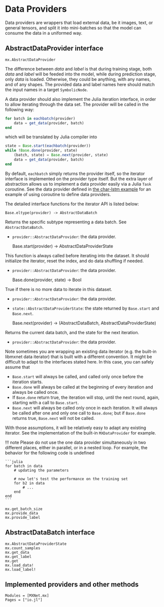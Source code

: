 <!---
  Licensed to the Apache Software Foundation (ASF) under one
  or more contributor license agreements.  See the NOTICE file
  distributed with this work for additional information
  regarding copyright ownership.  The ASF licenses this file
  to you under the Apache License, Version 2.0 (the
  "License"); you may not use this file except in compliance
  with the License.  You may obtain a copy of the License at

    http://www.apache.org/licenses/LICENSE-2.0

  Unless required by applicable law or agreed to in writing,
  software distributed under the License is distributed on an
  "AS IS" BASIS, WITHOUT WARRANTIES OR CONDITIONS OF ANY
  KIND, either express or implied.  See the License for the
  specific language governing permissions and limitations
  under the License.
-->

# Data Providers

Data providers are wrappers that load external data, be it images, text, or general tensors,
and split it into mini-batches so that the model can consume the data in a uniformed way.

## AbstractDataProvider interface

```@docs
mx.AbstractDataProvider
```
 
The difference between *data* and *label* is that during training stage,
both *data* and *label* will be feeded into the model, while during
prediction stage, only *data* is loaded. Otherwise, they could be anything, with any names, and
of any shapes. The provided data and label names here should match the input names in a target
`SymbolicNode`.

A data provider should also implement the Julia iteration interface, in order to allow iterating
through the data set. The provider will be called in the following way:

```julia
for batch in eachbatch(provider)
    data = get_data(provider, batch)
end
```

which will be translated by Julia compiler into

```julia
state = Base.start(eachbatch(provider))
while !Base.done(provider, state)
    (batch, state) = Base.next(provider, state)
    data = get_data(provider, batch)
end
```
 
By default, `eachbatch` simply returns the provider itself, so the iterator interface
is implemented on the provider type itself. But the extra layer of abstraction allows us to
implement a data provider easily via a Julia `Task` coroutine. See the
data provider defined in [the char-lstm example](tutorial/char-lstm) for an example of using coroutine to define data
providers.

The detailed interface functions for the iterator API is listed below:

    Base.eltype(provider) -> AbstractDataBatch

Returns the specific subtype representing a data batch. See `AbstractDataBatch`.
* `provider::AbstractDataProvider`: the data provider.

    Base.start(provider) -> AbstractDataProviderState

This function is always called before iterating into the dataset. It should initialize
the iterator, reset the index, and do data shuffling if needed.
* `provider::AbstractDataProvider`: the data provider.

    Base.done(provider, state) -> Bool

True if there is no more data to iterate in this dataset.
* `provider::AbstractDataProvider`: the data provider.
* `state::AbstractDataProviderState`: the state returned by `Base.start` and `Base.next`.

    Base.next(provider) -> (AbstractDataBatch, AbstractDataProviderState)

Returns the current data batch, and the state for the next iteration.
* `provider::AbstractDataProvider`: the data provider.

Note sometimes you are wrapping an existing data iterator (e.g. the built-in libmxnet data iterator) that
is built with a different convention. It might be difficult to adapt to the interfaces stated here. In this
case, you can safely assume that

* `Base.start` will always be called, and called only once before the iteration starts.
* `Base.done` will always be called at the beginning of every iteration and always be called once.
* If `Base.done` return true, the iteration will stop, until the next round, again, starting with
  a call to `Base.start`.
* `Base.next` will always be called only once in each iteration. It will always be called after
  one and only one call to `Base.done`; but if `Base.done` returns true, `Base.next` will
  not be called.

With those assumptions, it will be relatively easy to adapt any existing iterator. See the implementation
of the built-in `MXDataProvider` for example.

!!! note
    Please do not use the one data provider simultaneously in two different places, either in parallel,
    or in a nested loop. For example, the behavior for the following code is undefined

    ```julia
    for batch in data
        # updating the parameters

        # now let's test the performance on the training set
        for b2 in data
            # ...
        end
    end
    ```

```@docs
mx.get_batch_size
mx.provide_data
mx.provide_label
```

## AbstractDataBatch interface

```@docs
mx.AbstractDataProviderState
mx.count_samples
mx.get_data
mx.get_label
mx.get
mx.load_data!
mx.load_label!
```

## Implemented providers and other methods

```@autodocs
Modules = [MXNet.mx]
Pages = ["io.jl"]
```
